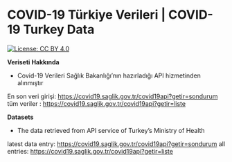 COVID-19 Türkiye Verileri | COVID-19 Turkey Data
================

[![License: CC
BY 4.0](https://img.shields.io/badge/License-CC%20BY%204.0-lightgrey.svg)](https://creativecommons.org/licenses/by/4.0/deed.es)

**Veriseti Hakkında**

  - Covid-19 Verileri Sağlık Bakanlığı’nın hazırladığı API hizmetinden
    alınmıştır

En son veri girişi:
<https://covid19.saglik.gov.tr/covid19api?getir=sondurum> tüm veriler :
<https://covid19.saglik.gov.tr/covid19api?getir=liste>

**Datasets**

  - The data retrieved from API service of Turkey’s Ministry of Health

latest data entry:
<https://covid19.saglik.gov.tr/covid19api?getir=sondurum> all entries:
<https://covid19.saglik.gov.tr/covid19api?getir=liste>
